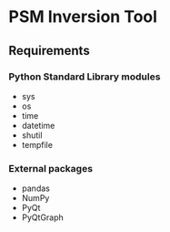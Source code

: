 # PSM Inversion Tool
<!-- Add project description here -->
## Requirements
### Python Standard Library modules
- sys
- os
- time
- datetime
- shutil
- tempfile
### External packages
- pandas
- NumPy
- PyQt
- PyQtGraph